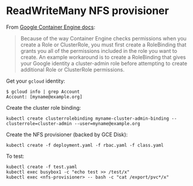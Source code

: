 # ReadWriteMany NFS provisioner


From [Google Container Engine docs](https://cloud.google.com/container-engine/docs/role-based-access-control):

>  Because of the way Container Engine checks permissions when you create a 
> Role or ClusterRole, you must first create a RoleBinding that grants you 
> all of the permissions included in the role you want to create.
> An example workaround is to create a RoleBinding that gives your 
> Google identity a cluster-admin role before attempting to create 
> additional Role or ClusterRole permissions. 


Get your `gcloud` identity:
```
$ gcloud info | grep Account
Account: [myname@example.org]
```

Create  the cluster role binding:
```
kubectl create clusterrolebinding myname-cluster-admin-binding --clusterrole=cluster-admin --user=myname@example.org
```

Create the NFS provisioner (backed by GCE Disk):
```
kubectl create -f deployment.yaml -f rbac.yaml -f class.yaml
```

To test:
```
kubectl create -f test.yaml
kubectl exec busybox1 -c "echo test >> /test/x"
kubectl exec <nfs-provisioner> -- bash -c "cat /export/pvc*/x"
```
